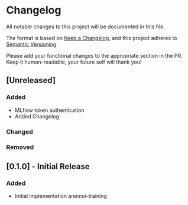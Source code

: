 # Changelog

All notable changes to this project will be documented in this file.

The format is based on [Keep a Changelog](https://keepachangelog.com/en/1.1.0/),
and this project adheres to [Semantic Versioning](https://semver.org/spec/v2.0.0.html).

Please add your functional changes to the appropriate section in the PR.
Keep it human-readable, your future self will thank you!

## [Unreleased]

### Added
 - MLflow token authentication
 - Added Changelog

### Changed

### Removed

## [0.1.0] - Initial Release

### Added
- Initial implementation anemoi-training

<!-- Add Git Diffs for Links above -->
